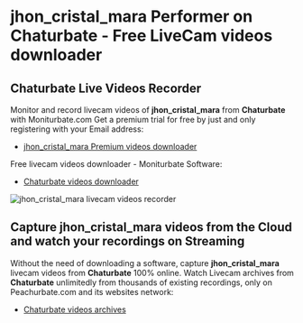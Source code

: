 # jhon_cristal_mara Performer on Chaturbate - Free LiveCam videos downloader

## Chaturbate Live Videos Recorder

Monitor and record livecam videos of **jhon_cristal_mara** from **Chaturbate** with Moniturbate.com
Get a premium trial for free by just and only registering with your Email address:
* [jhon_cristal_mara Premium videos downloader](https://moniturbate.com/request-demo-licence-key.html)

Free livecam videos downloader - Moniturbate Software:
* [Chaturbate videos downloader](https://moniturbate.com/moniturbate-download-software.html)

![jhon_cristal_mara livecam videos recorder](https://peachurnet.com/templates/moniturbate-software.png)


## Capture jhon_cristal_mara videos from the Cloud and watch your recordings on Streaming

Without the need of downloading a software, capture **jhon_cristal_mara** livecam videos from **Chaturbate** 100% online.
Watch Livecam archives from **Chaturbate** unlimitedly from thousands of existing recordings, only on Peachurbate.com and its websites network:
* [Chaturbate videos archives](https://peachurnet.com/)